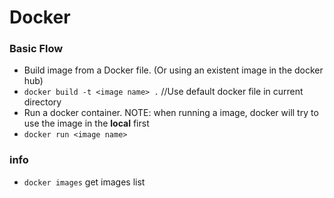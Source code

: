 # Docker

### Basic Flow
* Build image from a Docker file. (Or using an existent image in the docker hub)
 * `docker build -t <image name> .` //Use default docker file in current directory
* Run a docker container. NOTE: when running a image, docker will try to use the image in the **local** first
 * `docker run <image name>`

### info
* `docker images` get images list